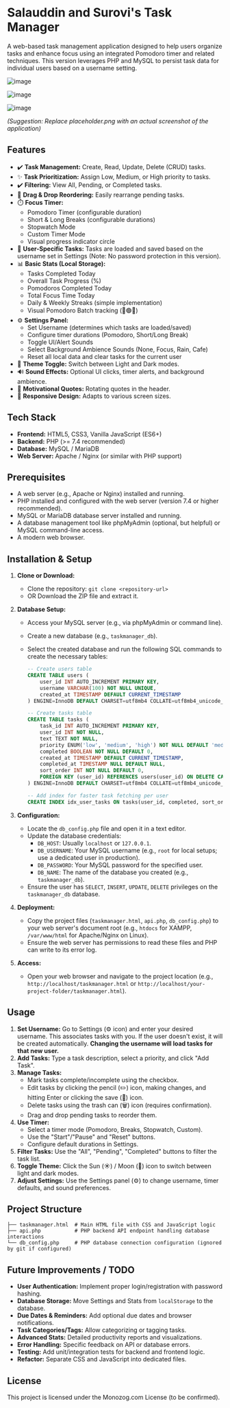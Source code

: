 # Salauddin and Surovi's Task Manager

A web-based task management application designed to help users organize tasks and enhance focus using an integrated Pomodoro timer and related techniques. This version leverages PHP and MySQL to persist task data for individual users based on a username setting.

![image](https://github.com/user-attachments/assets/57a2aa9a-ed85-4399-9abe-3f6a5f46b48f)

![image](https://github.com/user-attachments/assets/9a6db6ce-91ff-473c-95a9-c5983f08069e)

![image](https://github.com/user-attachments/assets/59dd1b0e-6216-4888-a25e-6f93921493ab)

*(Suggestion: Replace placeholder.png with an actual screenshot of the application)*

## Features

- ✔️ **Task Management:** Create, Read, Update, Delete (CRUD) tasks.
- ✨ **Task Prioritization:** Assign Low, Medium, or High priority to tasks.
- ✔️ **Filtering:** View All, Pending, or Completed tasks.
- 🤏 **Drag & Drop Reordering:** Easily rearrange pending tasks.
- ⏱️ **Focus Timer:**
  - Pomodoro Timer (configurable duration)
  - Short & Long Breaks (configurable durations)
  - Stopwatch Mode
  - Custom Timer Mode
  - Visual progress indicator circle
- 👤 **User-Specific Tasks:** Tasks are loaded and saved based on the username set in Settings (Note: No password protection in this version).
- 📊 **Basic Stats (Local Storage):**
  - Tasks Completed Today
  - Overall Task Progress (%)
  - Pomodoros Completed Today
  - Total Focus Time Today
  - Daily & Weekly Streaks (simple implementation)
  - Visual Pomodoro Batch tracking (🔴🟢🔵)
- ⚙️ **Settings Panel:**
  - Set Username (determines which tasks are loaded/saved)
  - Configure timer durations (Pomodoro, Short/Long Break)
  - Toggle UI/Alert Sounds
  - Select Background Ambience Sounds (None, Focus, Rain, Cafe)
  - Reset all local data and clear tasks for the current user
- 🎨 **Theme Toggle:** Switch between Light and Dark modes.
- 🔊 **Sound Effects:** Optional UI clicks, timer alerts, and background ambience.
- 💬 **Motivational Quotes:** Rotating quotes in the header.
- 📱 **Responsive Design:** Adapts to various screen sizes.

## Tech Stack

- **Frontend:** HTML5, CSS3, Vanilla JavaScript (ES6+)
- **Backend:** PHP (>= 7.4 recommended)
- **Database:** MySQL / MariaDB
- **Web Server:** Apache / Nginx (or similar with PHP support)

## Prerequisites

- A web server (e.g., Apache or Nginx) installed and running.
- PHP installed and configured with the web server (version 7.4 or higher recommended).
- MySQL or MariaDB database server installed and running.
- A database management tool like phpMyAdmin (optional, but helpful) or MySQL command-line access.
- A modern web browser.

## Installation & Setup

1. **Clone or Download:**
   - Clone the repository: `git clone <repository-url>`
   - OR Download the ZIP file and extract it.

2. **Database Setup:**
   - Access your MySQL server (e.g., via phpMyAdmin or command line).
   - Create a new database (e.g., `taskmanager_db`).
   - Select the created database and run the following SQL commands to create the necessary tables:

     ```sql
     -- Create users table
     CREATE TABLE users (
         user_id INT AUTO_INCREMENT PRIMARY KEY,
         username VARCHAR(100) NOT NULL UNIQUE,
         created_at TIMESTAMP DEFAULT CURRENT_TIMESTAMP
     ) ENGINE=InnoDB DEFAULT CHARSET=utf8mb4 COLLATE=utf8mb4_unicode_ci;

     -- Create tasks table
     CREATE TABLE tasks (
         task_id INT AUTO_INCREMENT PRIMARY KEY,
         user_id INT NOT NULL,
         text TEXT NOT NULL,
         priority ENUM('low', 'medium', 'high') NOT NULL DEFAULT 'medium',
         completed BOOLEAN NOT NULL DEFAULT 0,
         created_at TIMESTAMP DEFAULT CURRENT_TIMESTAMP,
         completed_at TIMESTAMP NULL DEFAULT NULL,
         sort_order INT NOT NULL DEFAULT 0,
         FOREIGN KEY (user_id) REFERENCES users(user_id) ON DELETE CASCADE
     ) ENGINE=InnoDB DEFAULT CHARSET=utf8mb4 COLLATE=utf8mb4_unicode_ci;

     -- Add index for faster task fetching per user
     CREATE INDEX idx_user_tasks ON tasks(user_id, completed, sort_order);
     ```

3. **Configuration:**
   - Locate the `db_config.php` file and open it in a text editor.
   - Update the database credentials:
     - `DB_HOST`: Usually `localhost` or `127.0.0.1`.
     - `DB_USERNAME`: Your MySQL username (e.g., `root` for local setups; use a dedicated user in production).
     - `DB_PASSWORD`: Your MySQL password for the specified user.
     - `DB_NAME`: The name of the database you created (e.g., `taskmanager_db`).
   - Ensure the user has `SELECT`, `INSERT`, `UPDATE`, `DELETE` privileges on the `taskmanager_db` database.

4. **Deployment:**
   - Copy the project files (`taskmanager.html`, `api.php`, `db_config.php`) to your web server's document root (e.g., `htdocs` for XAMPP, `/var/www/html` for Apache/Nginx on Linux).
   - Ensure the web server has permissions to read these files and PHP can write to its error log.

5. **Access:**
   - Open your web browser and navigate to the project location (e.g., `http://localhost/taskmanager.html` or `http://localhost/your-project-folder/taskmanager.html`).

## Usage

1. **Set Username:** Go to Settings (⚙️ icon) and enter your desired username. This associates tasks with you. If the user doesn't exist, it will be created automatically. **Changing the username will load tasks for that new user.**
2. **Add Tasks:** Type a task description, select a priority, and click "Add Task".
3. **Manage Tasks:**
   - Mark tasks complete/incomplete using the checkbox.
   - Edit tasks by clicking the pencil (✏️) icon, making changes, and hitting Enter or clicking the save (💾) icon.
   - Delete tasks using the trash can (🗑️) icon (requires confirmation).
   - Drag and drop pending tasks to reorder them.
4. **Use Timer:**
   - Select a timer mode (Pomodoro, Breaks, Stopwatch, Custom).
   - Use the "Start"/"Pause" and "Reset" buttons.
   - Configure default durations in Settings.
5. **Filter Tasks:** Use the "All", "Pending", "Completed" buttons to filter the task list.
6. **Toggle Theme:** Click the Sun (☀️) / Moon (🌙) icon to switch between light and dark modes.
7. **Adjust Settings:** Use the Settings panel (⚙️) to change username, timer defaults, and sound preferences.

## Project Structure

```
├── taskmanager.html  # Main HTML file with CSS and JavaScript logic
├── api.php           # PHP backend API endpoint handling database interactions
└── db_config.php     # PHP database connection configuration (ignored by git if configured)
```

## Future Improvements / TODO

- **User Authentication:** Implement proper login/registration with password hashing.
- **Database Storage:** Move Settings and Stats from `localStorage` to the database.
- **Due Dates & Reminders:** Add optional due dates and browser notifications.
- **Task Categories/Tags:** Allow categorizing or tagging tasks.
- **Advanced Stats:** Detailed productivity reports and visualizations.
- **Error Handling:** Specific feedback on API or database errors.
- **Testing:** Add unit/integration tests for backend and frontend logic.
- **Refactor:** Separate CSS and JavaScript into dedicated files.

## License

This project is licensed under the Monozog.com License (to be confirmed).
